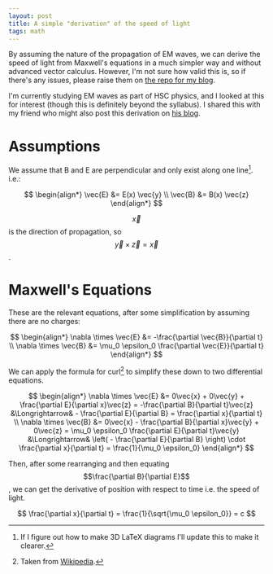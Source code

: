 ```yaml
---
layout: post
title: A simple "derivation" of the speed of light
tags: math
---
```


By assuming the nature of the propagation of EM waves, we can derive the speed of light from Maxwell's equations in a much simpler way and without advanced vector calculus. However, I'm not sure how valid this is, so if there's any issues, please raise them on [the repo for my blog][repo].

[repo]: https://github.com/ralismark/ralismark.github.io

<!--more-->

I'm currently studying EM waves as part of HSC physics, and I looked at this for interest (though this is definitely beyond the syllabus). I shared this with my friend who might also post this derivation on [his blog][sabicool].

[sabicool]: https://sabicool.github.io/

# Assumptions

We assume that B and E are perpendicular and only exist along one line[^1]. i.e.:

[^1]: If I figure out how to make 3D LaTeX diagrams I'll update this to make it clearer.

$$
\begin{align*}
	\vec{E} &= E(x) \vec{y}
\\	\vec{B} &= B(x) \vec{z}
\end{align*}
$$

$$\vec{x}$$ is the direction of propagation, so $$\vec{y} \times \vec{z} = \vec{x}$$.

# Maxwell's Equations

These are the relevant equations, after some simplification by assuming there are no charges:

$$
\begin{align*}
	\nabla \times \vec{E} &= -\frac{\partial \vec{B}}{\partial t}
\\	\nabla \times \vec{B} &= \mu_0 \epsilon_0 \frac{\partial \vec{E}}{\partial t}
\end{align*}
$$

We can apply the formula for curl[^2] to simplify these down to two differential equations.

[^2]: Taken from [Wikipedia][curl].

[curl]: https://en.wikipedia.org/wiki/Curl_(mathematics)

$$
\begin{align*}
	\nabla \times \vec{E} &= 0\vec{x} + 0\vec{y} + \frac{\partial E}{\partial x}\vec{z} = -\frac{\partial B}{\partial t}\vec{z} 
	&\Longrightarrow& - \frac{\partial E}{\partial B} = \frac{\partial x}{\partial t}
\\	\nabla \times \vec{B} &= 0\vec{x} - \frac{\partial B}{\partial x}\vec{y} + 0\vec{z} = \mu_0 \epsilon_0 \frac{\partial E}{\partial t}\vec{y}
	&\Longrightarrow& \left( - \frac{\partial E}{\partial B} \right) \cdot \frac{\partial x}{\partial t} = \frac{1}{\mu_0 \epsilon_0}
\end{align*}
$$

Then, after some rearranging and then equating $$\frac{\partial B}{\partial E}$$, we can get the derivative of position with respect to time i.e. the speed of light.

$$
\frac{\partial x}{\partial t} = \frac{1}{\sqrt{\mu_0 \epsilon_0}} = c
$$
